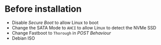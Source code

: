 # Before installation

- Disable *Secure Boot* to allow Linux to boot
- Change the SATA Mode to `AHCI` to allow Linux to detect the NVMe SSD
- Change Fastboot to `Thorough` in *POST Behaviour*
- Debian ISO
